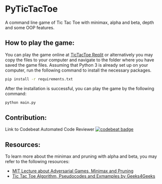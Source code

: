 # PyTicTacToe
A command line game of Tic Tac Toe with minimax, alpha and beta, depth and some OOP features.

## How to play the game:
You can play the game online at [TicTacToe Replit](https://replit.com/@HosseinRoshande/PyTicTacToe?v=1) or alternatively you may
copy the files to your computer and navigate to the folder where you have saved the game files. 
Assuming that Python 3 is already set up on your computer, run the following command to install the necessary packages. 
```bash
pip install -r requirements.txt
```

After the installation is successful, you can play the game by the following command:
```bash
python main.py
```

## Contribution:
Link to Codebeat Automated Code Reviewer
[![codebeat badge](https://codebeat.co/badges/d8f28108-333e-4988-86b2-e5851095cf1d)](https://codebeat.co/projects/github-com-hossein-roshandel-pytictactoe-main)

## Resources:
To learn more about the minimax and pruning with alpha and beta, you may refer to the following resources:
* [MIT Lecture about Adversarial Games, Minimax and Pruning](https://www.youtube.com/watch?v=STjW3eH0Cik)
* [Tic Tac Toe Algorithm, Pseudocodes and Exmamples by Geeks4Geeks](https://www.geeksforgeeks.org/minimax-algorithm-in-game-theory-set-3-tic-tac-toe-ai-finding-optimal-move/)
